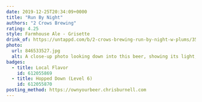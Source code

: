 ```yaml
---
date: 2019-12-25T20:34:09+0000
title: "Run By Night"
authors: "2 Crows Brewing"
rating: 4.25
style: Farmhouse Ale - Grisette
drink_of: https://untappd.com/b/2-crows-brewing-run-by-night-w-plums/3583182
photo:
  url: 846533527.jpg
  alt: A close-up photo looking down into this beer, showing its light, amber colour
badges:
  - title: Local Flavor
    id: 612055869
  - title: Hopped Down (Level 6)
    id: 612055870
posting_method: https://ownyourbeer.chrisburnell.com
---
```

